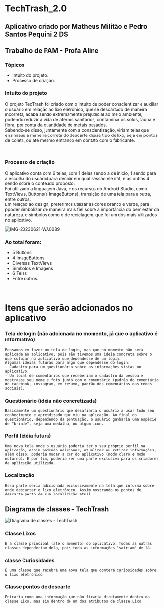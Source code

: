 # TechTrash_2.0
## Aplicativo criado por Matheus Militão e Pedro Santos Pequini   2 DS   
## Trabalho de PAM - Profa Aline   

### Tópicos  
- Intuito do projeto.
- Processo de criação.  

### Intuito do projeto  
O projeto TecTrash foi criado com o intuito de poder conscientizar e auxiliar o usuário em relação ao lixo eletrônico, que se descartado de maneira incorreta, acaba sendo extremamente prejudicial ao meio ambiente, podendo reduzir a vida de aterros sanitários, contaminar os solos, fauna e flora, por conta da quantidade de metais pesados.   
Sabendo-se disso, juntamente com a conscientização, viriam telas que ensinasse a maneira correta do descarte desse tipo de lixo, seja em pontos de coleta, ou até mesmo entrando em contato com o fabricante. 

<br>

### Processo de criação  
O aplicativo conta com 6 telas, com 1 delas sendo a de inicio, 1 sendo para a escolha do usuário(para decidir em qual sessão ele irá), e as outras 4 sendo sobre o conteúdo proposto.  
Foi utilizado a linguagem Java, e os recursos do Android Studio, como TextViews, Buttons(e ImageButtons), transição de uma tela para a outra, entre outros.  
Em relação ao design, preferimos utilizar as cores branco e verde, para ppoder simbolizar de maneira mais fiel sobre a importância do bem estar da natureza, e simbolos como o de reciclagem, que foi um dos mais utilizados no aplicativo.  

![IMG-20230621-WA0089](https://github.com/MilitaoMatheus/TechTrash_2.0/assets/128047584/c75085de-37b4-46a0-818f-ff56e85e82be)


### Ao total foram:
- 5 Buttons
- 4 ImageButtons
- Diversas TextViews
- Simbolos e Imagens
- 6 Telas
- Entre outros.

<br>

# Itens que serão adcionados no aplicativo

### Tela de login (não adcionada no momento, já que o aplicativo é informativo)
``` 
Pensamos em fazer um tela de login, mas que no momento não será aplicada ao aplicativo, pois não tivemos uma ideia concreta sobre o que colocar no aplicativo que dependesse de um login. 
Algumas ideias futuras para algo que dependesse do login:
- Cadastro para um questionário sobre as informações vistas no aplicativo.
- Um local de comentários que receberiam o cadastro da pessoa e mostrasse seu nome e foto junto com o comentário (padrão do comentário do Facebook, Instagram, em resumo, padrão dos comentários das redes sociais).
```

### Questionário (idéia não concretizada)
```
Basicamente um questionário que desafiaria o usuário a usar todo seu conhecimento e aprendizado que viu na aplicação. Ao final do questionário, dependendo da pontuação, o usuário ganharia uma espécie de "brinde", seja uma medalha, ou algum icon.
```

### Perfil (idéia futura)
```
Uma nova tela onde o usuário poderia ter o seu próprio perfil na aplicação, assim podendo adicionar, atualizar ou retirar informações, além disso, poderia mudar a cor do aplicativo (modo claro e modo noturno). E por fim, poderia ver uma parte exclusiva para os criadores da aplicação utilizada.
```

### Localização
```
Essa parte seria adicionada exclusivamente na tela que informa sobre onde descartar o lixo eletrônico. Assim mostrando os pontos de descarte perto de sua localização atual.
```

## Diagrama de classes - TechTrash
![Diagrama de classes - TechTrash](https://github.com/MilitaoMatheus/TechTrash_2.0/assets/127455174/28897f93-ed05-4ba3-8591-980feb059791)

### Classe Lixos
```
É a classe principal (até o momento) do aplicativo. Todas as outras classes dependeriam dela, pois toda as informações "sairiam" de lá.
```

### classe Curiosidades
```
É uma classe que recebrá uma nova tela que conterá curiosidades sobre o lixo eletrônico 
```

### Classe pontos de descarte
```
Entraria como uma informação que não ficaria diretamente dentro da classe Lixo, mas sim dentro de um dos atributos da classe Lixo
```
